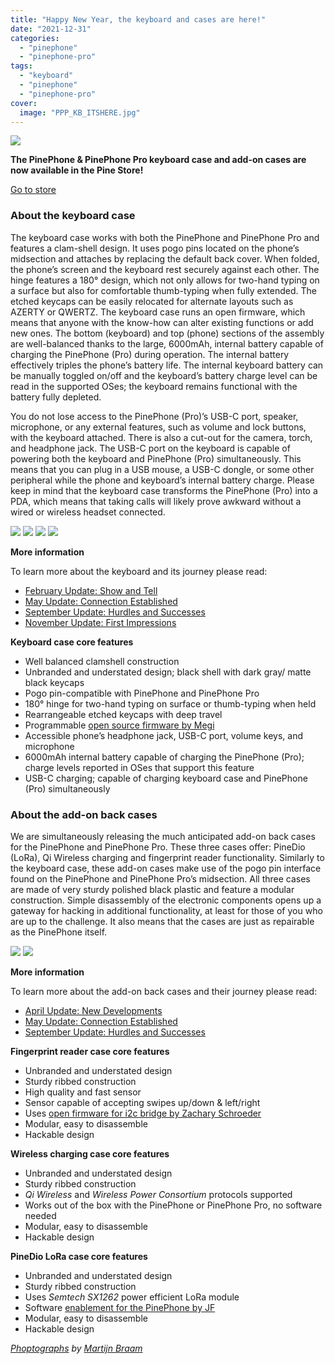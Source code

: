 ```yaml
---
title: "Happy New Year, the keyboard and cases are here!"
date: "2021-12-31"
categories: 
  - "pinephone"
  - "pinephone-pro"
tags: 
  - "keyboard"
  - "pinephone"
  - "pinephone-pro"
cover: 
  image: "PPP_KB_ITSHERE.jpg"
---
```


![](/blog/images/PPP_KB_ITSHERE.jpg)

**The PinePhone & PinePhone Pro keyboard case and add-on cases are now available in the Pine Store!**

[Go to store](https://pine64.com/product-category/smartphone-accessories/)

### About the keyboard case

The keyboard case works with both the PinePhone and PinePhone Pro and features a clam-shell design. It uses pogo pins located on the phone’s midsection and attaches by replacing the default back cover. When folded, the phone’s screen and the keyboard rest securely against each other. The hinge features a 180° design, which not only allows for two-hand typing on a surface but also for comfortable thumb-typing when fully extended. The etched keycaps can be easily relocated for alternate layouts such as AZERTY or QWERTZ. The keyboard case runs an open firmware, which means that anyone with the know-how can alter existing functions or add new ones. The bottom (keyboard) and top (phone) sections of the assembly are well-balanced thanks to the large, 6000mAh, internal battery capable of charging the PinePhone (Pro) during operation. The internal battery effectively triples the phone’s battery life. The internal keyboard battery can be manually toggled on/off and the keyboard’s battery charge level can be read in the supported OSes; the keyboard remains functional with the battery fully depleted.

You do not lose access to the PinePhone (Pro)’s USB-C port, speaker, microphone, or any external features, such as volume and lock buttons, with the keyboard attached. There is also a cut-out for the camera, torch, and headphone jack. The USB-C port on the keyboard is capable of powering both the keyboard and PinePhone (Pro) simultaneously. This means that you can plug in a USB mouse, a USB-C dongle, or some other peripheral while the phone and keyboard’s internal battery charge. Please keep in mind that the keyboard case transforms the PinePhone (Pro) into a PDA, which means that taking calls will likely prove awkward without a wired or wireless headset connected. 

![](/blog/images/PP_KB_TOP-1024x576.jpg) ![](/blog/images/PP_KB_Front-1024x576.jpg) ![](/blog/images/PP_KB_SIDE-1024x576.jpg) ![](/blog/images/PP_KB_CLOSED-1024x576.jpg)

**More information**

To learn more about the keyboard and its journey please read:

- [February Update: Show and Tell](https://www.pine64.org/2021/02/15/february-update-show-and-tell/)
- [May Update: Connection Established](https://www.pine64.org/2021/05/15/may-update-connection-established/)
- [September Update: Hurdles and Successes](https://www.pine64.org/2021/09/15/september-update-hurdles-and-successes/)
- [November Update: First Impressions](https://www.pine64.org/2021/11/15/november-update-first-impressions/)

**Keyboard case core features**

- Well balanced clamshell construction 
- Unbranded and understated design; black shell with dark gray/ matte black keycaps 
- Pogo pin-compatible with PinePhone and PinePhone Pro
- 180° hinge for two-hand typing on surface or thumb-typing when held
- Rearrangeable etched keycaps with deep travel
- Programmable [open source firmware by Megi](https://xnux.eu/log/#037)
- Accessible phone’s headphone jack, USB-C port, volume keys, and microphone
- 6000mAh internal battery capable of charging the PinePhone (Pro); charge levels reported in OSes that support this feature
- USB-C charging; capable of charging keyboard case and PinePhone (Pro) simultaneously 

### About the add-on back cases

We are simultaneously releasing the much anticipated add-on back cases for the PinePhone and PinePhone Pro. These three cases offer: PineDio (LoRa), Qi Wireless charging and fingerprint reader functionality. Similarly to the keyboard case, these add-on cases make use of the pogo pin interface found on the PinePhone and PinePhone Pro’s midsection. All three cases are made of very sturdy polished black plastic and feature a modular construction. Simple disassembly of the electronic components opens up a gateway for hacking in additional functionality, at least for those of you who are up to the challenge. It also means that the cases are just as repairable as the PinePhone itself.

![](/blog/images/back-cases-1-1024x683.jpg) ![](/blog/images/Back-cases-2-1024x683.jpg)

**More information**

To learn more about the add-on back cases and their journey please read:

- [April Update: New Developments](https://www.pine64.org/2021/04/15/april-update-new-developments/)
- [May Update: Connection Established](https://www.pine64.org/2021/05/15/may-update-connection-established/)
- [September Update: Hurdles and Successes](https://www.pine64.org/2021/09/15/september-update-hurdles-and-successes/)

**Fingerprint reader case core features**

- Unbranded and understated design
- Sturdy ribbed construction
- High quality and fast sensor
- Sensor capable of accepting swipes up/down & left/right
- Uses [open firmware for i2c bridge by Zachary Schroeder](https://github.com/zschroeder6212)
- Modular, easy to disassemble
- Hackable design

**Wireless charging case core features**

- Unbranded and understated design
- Sturdy ribbed construction
- _Qi Wireless_ and _Wireless Power Consortium_ protocols supported
- Works out of the box with the PinePhone or PinePhone Pro, no software needed
- Modular, easy to disassemble
- Hackable design

**PineDio LoRa case core features**

- Unbranded and understated design
- Sturdy ribbed construction
- Uses _Semtech SX1262_ power efficient LoRa module
- Software [enablement for the PinePhone by JF](https://twitter.com/codingfield) 
- Modular, easy to disassemble
- Hackable design

_[Phoptographs](https://pictures.brixit.nl/album/9e640c91-8ee4-4112-b6a1-83d6901e8e31) by [Martijn Braam](https://twitter.com/braam_martijn)_

